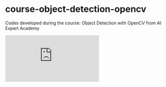 # course-object-detection-opencv

Codes developed during the course: Object Detection with OpenCV from AI Expert Academy




![alt text](https://github.com/bruiglesias/course-object-detection-opencv/blob/master/certificado.pdf)
